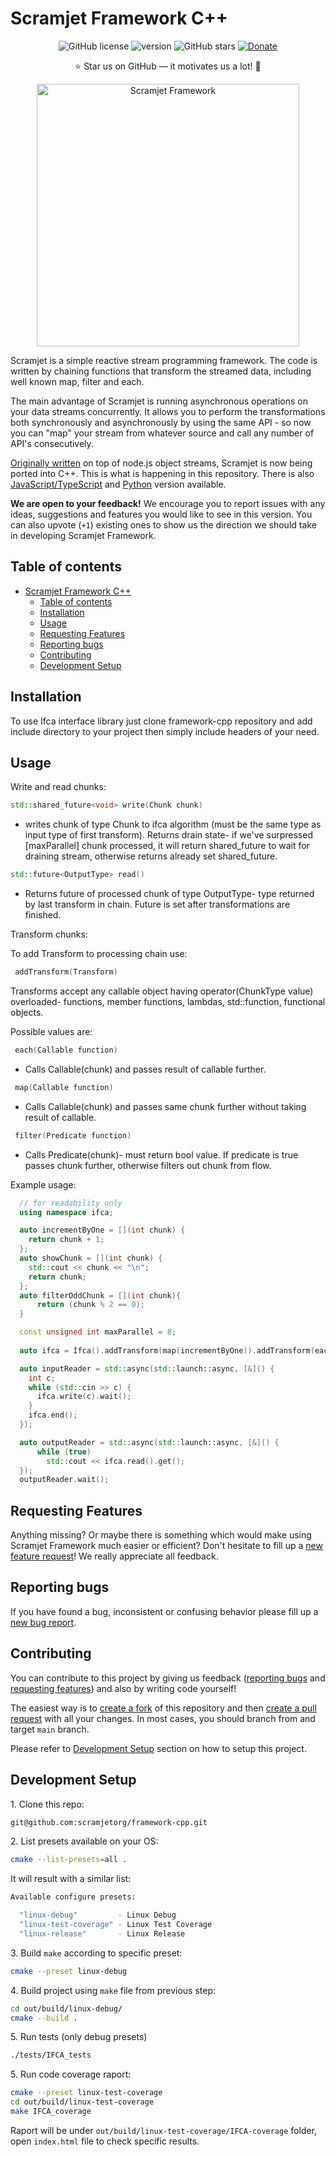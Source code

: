 Scramjet Framework C++
==================

<p align="center">
    <a><img src="https://img.shields.io/github/license/scramjetorg/framework-cpp?color=green&style=plastic" alt="GitHub license" /></a>
    <a><img src="https://img.shields.io/github/v/tag/scramjetorg/framework-cpp?label=version&color=blue&style=plastic" alt="version" /></a>
    <a><img src="https://img.shields.io/github/stars/scramjetorg/framework-cpp?color=pink&style=plastic" alt="GitHub stars" /></a>
    <a href="https://www.paypal.com/cgi-bin/webscr?cmd=_s-xclick&hosted_button_id=7F7V65C43EBMW">
        <img src="https://img.shields.io/badge/Donate-PayPal-green.svg?color=yellow&style=plastic" alt="Donate" />
    </a>
</p>
<p align="center">⭐ Star us on GitHub — it motivates us a lot! 🚀 </p>
<p align="center">
    <img src="https://assets.scramjet.org/images/framework-logo-256.svg" width="420" alt="Scramjet Framework">
</p>

Scramjet is a simple reactive stream programming framework. The code is written by chaining functions that transform the streamed data, including well known map, filter and each.

The main advantage of Scramjet is running asynchronous operations on your data streams concurrently. It allows you to perform the transformations both synchronously and asynchronously by using the same API - so now you can "map" your stream from whatever source and call any number of API's consecutively.

[Originally written](https://github.com/scramjetorg/scramjet) on top of node.js
object streams, Scramjet is now being ported into C++. This is what is
happening in this repository. There is also [JavaScript/TypeScript](https://github.com/scramjetorg/framework-js) and [Python](https://github.com/scramjetorg/framework-python) version available.

**We are open to your feedback!** We encourage you to report issues with any ideas, suggestions and features you would like to see in this version. You can also upvote (`+1`) existing ones to show us the direction we should take in developing Scramjet Framework.

## Table of contents

- [Scramjet Framework C++](#scramjet-framework-c)
  - [Table of contents](#table-of-contents)
  - [Installation](#installation)
  - [Usage](#usage)
  - [Requesting Features](#requesting-features)
  - [Reporting bugs](#reporting-bugs)
  - [Contributing](#contributing)
  - [Development Setup](#development-setup)

## Installation

To use Ifca interface library just clone framework-cpp repository and add include directory to your project then simply include headers of your need.

## Usage

Write and read chunks:
      
```C++
std::shared_future<void> write(Chunk chunk)
```
- writes chunk of type Chunk to ifca algorithm (must be the same type as input type of first transform). Returns drain state- if we've surpressed [maxParallel] chunk processed, it will return shared_future to wait for draining stream, otherwise returns already set shared_future.

```C++
std::future<OutputType> read()
```
- Returns future of processed chunk of type OutputType- type returned by last transform in chain. Future is set after transformations are finished.

Transform chunks:

To add Transform to processing chain use:
```C++
 addTransform(Transform)
```
Transforms accept any callable object having operator(ChunkType value) overloaded- functions, member functions, lambdas, std::function, functional objects.

Possible values are:
```C++
 each(Callable function)
```
- Calls Callable(chunk) and passes result of callable further. 
```C++
 map(Callable function)
```
- Calls Callable(chunk) and passes same chunk further without taking result of callable.
```C++
 filter(Predicate function)
```
- Calls Predicate(chunk)- must return bool value. If predicate is true passes chunk further, otherwise filters out chunk from flow.

Example usage:
```C++
  // for readability only
  using namespace ifca; 

  auto incrementByOne = [](int chunk) {
    return chunk + 1;
  };
  auto showChunk = [](int chunk) {
    std::cout << chunk << "\n";
    return chunk;
  };
  auto filterOddChunk = [](int chunk){
      return (chunk % 2 == 0);
  }

  const unsigned int maxParallel = 8;
  
  auto ifca = Ifca().addTransform(map(incrementByOne)).addTransform(each(showChunk)).addTransform(filter(filterOddChunk));

  auto inputReader = std::async(std::launch::async, [&]() {
    int c;
    while (std::cin >> c) {
      ifca.write(c).wait();
    }
    ifca.end();
  });

  auto outputReader = std::async(std::launch::async, [&]() {
      while (true) 
        std::cout << ifca.read().get();
  });
  outputReader.wait();

```

## Requesting Features

Anything missing? Or maybe there is something which would make using Scramjet Framework much easier or efficient? Don't hesitate to fill up a [new feature request](https://github.com/scramjetorg/framework-cpp/issues/new)! We really appreciate all feedback.

## Reporting bugs

If you have found a bug, inconsistent or confusing behavior please fill up a [new bug report](https://github.com/scramjetorg/framework-cpp/issues/new).

## Contributing

You can contribute to this project by giving us feedback ([reporting bugs](#reporting-bugs) and [requesting features](#reporting-features)) and also by writing code yourself!

The easiest way is to [create a fork](https://docs.github.com/en/get-started/quickstart/fork-a-repo) of this repository and then [create a pull request](https://docs.github.com/en/pull-requests/collaborating-with-pull-requests/proposing-changes-to-your-work-with-pull-requests/creating-a-pull-request-from-a-fork) with all your changes. In most cases, you should branch from and target `main` branch.

Please refer to [Development Setup](#development-setup) section on how to setup this project.

## Development Setup

1\. Clone this repo:

```bash
git@github.com:scramjetorg/framework-cpp.git
```

2\. List presets available on your OS:

```bash
cmake --list-presets=all .
```

It will result with a similar list:

```bash
Available configure presets:

  "linux-debug"         - Linux Debug
  "linux-test-coverage" - Linux Test Coverage
  "linux-release"       - Linux Release
```

3\. Build `make` according to specific preset:

```bash
cmake --preset linux-debug
```

4\. Build project using `make` file from previous step:

```bash
cd out/build/linux-debug/
cmake --build .
```

5\. Run tests (only debug presets)

```bash
./tests/IFCA_tests
```

5\. Run code coverage raport:

```bash
cmake --preset linux-test-coverage
cd out/build/linux-test-coverage
make IFCA_coverage
```

Raport will be under `out/build/linux-test-coverage/IFCA-coverage` folder, open `index.html` file to check specific results.
